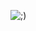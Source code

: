![;)](https://cloud.githubusercontent.com/assets/13259/11887491/662c7102-a4fa-11e5-835d-6d3f94d425ef.gif)
